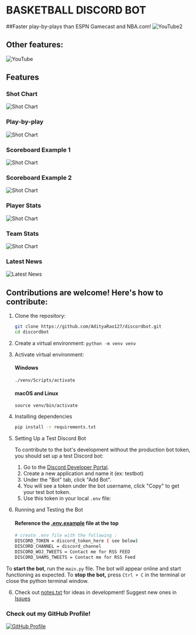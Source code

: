 # BASKETBALL DISCORD BOT

##Faster play-by-plays than ESPN Gamecast and NBA.com!
![YouTube2](https://www.youtube.com/watch?v=HPZ1rw5ldzc)

## Other features:
![YouTube](https://www.youtube.com/watch?v=Ptm2Ims7gDU)

## Features

### Shot Chart
![Shot Chart](images/shot_chart.jpg)

### Play-by-play
![Shot Chart](images/play_by_play.jpg)

### Scoreboard Example 1
![Shot Chart](images/upcoming_games.jpg)

### Scoreboard Example 2
![Shot Chart](images/current_games.jpg)

### Player Stats
![Shot Chart](images/player_stats.jpg)

### Team Stats
![Shot Chart](images/team_stats.jpg)

### Latest News
![Latest News](images/twitter_news.jpg)

## Contributions are welcome! Here's how to contribute:

1. Clone the repository:
   ```bash
   git clone https://github.com/AdityaRao127/discordbot.git
   cd discordbot

2. Create a virtual environment:
   ```python -m venv venv```

3. Activate virtual environment:
   #### Windows
   ```./venv/Scripts/activate```

   #### macOS and Linux
   ```source venv/bin/activate```

4. Installing dependencies
   ```bash
   pip install -r requirements.txt

5. Setting Up a Test Discord Bot

   To contribute to the bot's development without the production bot token, you should set up a test Discord bot:
   
   1. Go to the [Discord Developer Portal](https://discord.com/developers/applications).
   2. Create a new application and name it (ex: testbot) 
   3. Under the "Bot" tab, click "Add Bot".
   4. You will see a token under the bot username, click "Copy" to get your test bot token.
   5. Use this token in your local `.env` file:

5. Running and Testing the Bot

   #### Reference the [.env.example](.env.example) file at the top
   
   ```bash
   # create .env file with the following :
   DISCORD_TOKEN = discord_token_here ( see below)
   DISCORD_CHANNEL = discord_channel
   DISCORD_WOJ_TWEETS = Contact me for RSS FEED
   DISCORD_SHAMS_TWEETS = Contact me for RSS Feed

To **start the bot**, run the `main.py` file. The bot will appear online and start functioning as expected.
To **stop the bot,** press `Ctrl + C` in the terminal or close the python terminal window.

6. Check out [notes.txt](notes.txt) for ideas in development! Suggest new ones in [Issues](https://github.com/AdityaRao127/discordbot/issues)


### Check out my GitHub Profile!
[![GitHub Profile](https://github.com/AdityaRao127.png)](https://github.com/AdityaRao127)
